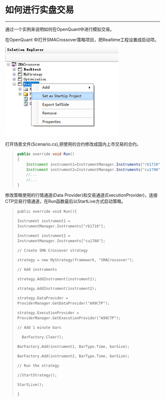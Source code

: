 # 如何进行实盘交易

---

通过一个实例来说明如何在OpenQuant中进行模拟交易。

在OpenQuant 中打开SMACrossover策略项目，把Realtime工程设置成启动项。

![](/assets/set_startup.png)

打开场景文件\(Scenario.cs\),把使用的合约修改成国内上市交易的合约。

> ```java
> public override void Run()
> {
>     Instrument instrument1=InstrumentManager.Instruments["rb1710"];
>     Instrument instrument2=InstrumentManager.Instruments["cu1708"];
>     //...
>     //...    
> }
> ```

修改策略使用的行情通道\(Data Provider\)和交易通道\(ExecutionProvider\)，连接CTP交易行情通道，在Run函数最后以StartLive方式启动策略。

> `public override void Run(){`
>
> `Instrument instrument1 = InstrumentManager.Instruments["rb1710"];`
>
> `Instrument instrument2 = InstrumentManager.Instruments["cu1708"];`
>
> `// Create SMA Crossover strategy`
>
> `strategy = new MyStrategy(framework, "SMACrossover");`
>
> `// Add instruments`
>
> `strategy.AddInstrument(instrument1);`
>
> `strategy.AddInstrument(instrument2);`
>
> `strategy.DataProvider = ProviderManager.GetDataProvider("A99CTP");`
>
> `strategy.ExecutionProvider = ProviderManager.GetExecutionProvider("A99CTP");`
>
> `// Add 1 minute bars`
>
> `  BarFactory.Clear();`
>
> `BarFactory.Add(instrument1, BarType.Time, barSize);`
>
> `BarFactory.Add(instrument2, BarType.Time, barSize);`
>
> `// Run the strategy`
>
> `//StartStrategy();`
>
> `StartLive();`
>
> `}`



